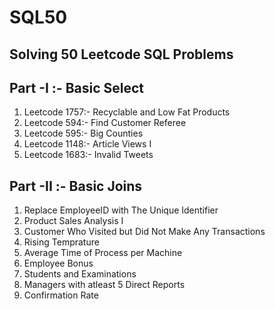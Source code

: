 # SQL50
## Solving 50 Leetcode SQL Problems 

## Part -I :- Basic Select
01) Leetcode 1757:- Recyclable and Low Fat Products
02) Leetcode 594:- Find Customer Referee
03) Leetcode 595:- Big Counties
04) Leetcode 1148:- Article Views I
05) Leetcode 1683:- Invalid Tweets


 ## Part -II :- Basic Joins
 01) Replace EmployeeID with The Unique Identifier
 02) Product Sales Analysis I
 03) Customer Who Visited but Did Not Make Any Transactions
 04) Rising Temprature
 05) Average Time of Process per Machine
 06) Employee Bonus
 07) Students and Examinations
 08) Managers with atleast 5 Direct Reports
 09) Confirmation Rate

  
